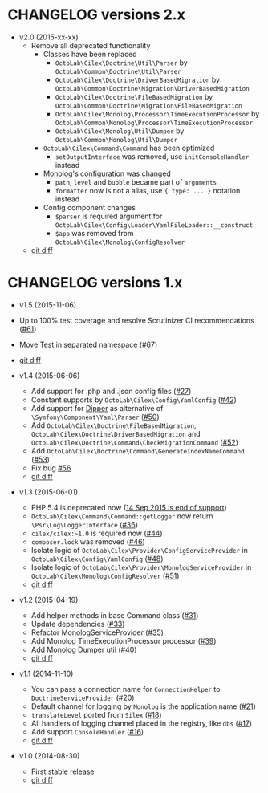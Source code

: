 CHANGELOG versions 2.x
======================

* v2.0 (2015-xx-xx)
  * Remove all deprecated functionality
    * Classes have been replaced
      * `OctoLab\Cilex\Doctrine\Util\Parser` by `OctoLab\Common\Doctrine\Util\Parser`
      * `OctoLab\Cilex\Doctrine\DriverBasedMigration` by `OctoLab\Common\Doctrine\Migration\DriverBasedMigration`
      * `OctoLab\Cilex\Doctrine\FileBasedMigration` by `OctoLab\Common\Doctrine\Migration\FileBasedMigration`
      * `OctoLab\Cilex\Monolog\Processor\TimeExecutionProcessor`
      by `OctoLab\Common\Monolog\Processor\TimeExecutionProcessor`
      * `OctoLab\Cilex\Monolog\Util\Dumper` by `OctoLab\Common\Monolog\Util\Dumper`
    * `OctoLab\Cilex\Command\Command` has been optimized
      * `setOutputInterface` was removed, use `initConsoleHandler` instead
    * Monolog's configuration was changed
      * `path`, `level` and `bubble` became part of `arguments`
      * `formatter` now is not a alias, use `{ type: ... }` notation instead
    * Config component changes
      * `$parser` is required argument for `OctoLab\Cilex\Config\Loader\YamlFileLoader::__construct`
      * `$app` was removed from `OctoLab\Cilex\Monolog\ConfigResolver`
  * [git diff](../../compare/1.x...master)

CHANGELOG versions 1.x
======================

* v1.5 (2015-11-06)

 * Up to 100% test coverage and resolve Scrutinizer CI recommendations ([#61](../../issues/61))
 * Move Test in separated namespace ([#67](../../issue/67))
 * [git diff](../../compare/v1.4.3...v1.5.1)

* v1.4 (2015-06-06)

  * Add support for .php and .json config files ([#27](../../issues/27))
  * Constant supports by `OctoLab\Cilex\Config\YamlConfig` ([#42](../../issues/42))
  * Add support for [Dipper](https://github.com/secondparty/dipper) as alternative of `\Symfony\Component\Yaml\Parser`
  ([#50](../../issues/50))
  * Add `OctoLab\Cilex\Doctrine\FileBasedMigration`, `OctoLab\Cilex\Doctrine\DriverBasedMigration` and
  `OctoLab\Cilex\Doctrine\Command\CheckMigrationCommand` ([#52](../../issues/52))
  * Add `OctoLab\Cilex\Doctrine\Command\GenerateIndexNameCommand` ([#53](../../issues/53))
  * Fix bug [#56](../../issues/56)
  * [git diff](../../compare/v1.3.2...v1.4.3)

* v1.3 (2015-06-01)

  * PHP 5.4 is deprecated now ([14 Sep 2015 is end of support](http://php.net/supported-versions.php))
  * `OctoLab\Cilex\Command\Command::getLogger` now return `\Psr\Log\LoggerInterface` ([#36](../../issues/36))
  * `cilex/cilex:~1.0` is required now ([#44](../../issues/44))
  * `composer.lock` was removed ([#46](../../issues/46))
  * Isolate logic of `OctoLab\Cilex\Provider\ConfigServiceProvider` in `OctoLab\Cilex\Config\YamlConfig`
  ([#48](../../issues/48))
  * Isolate logic of `OctoLab\Cilex\Provider\MonologServiceProvider` in `OctoLab\Cilex\Monolog\ConfigResolver`
  ([#51](../../issues/51))
  * [git diff](../../compare/v1.2.3...v1.3.2)

* v1.2 (2015-04-19)

  * Add helper methods in base Command class ([#31](../../issues/31))
  * Update dependencies ([#33](../../issues/33))
  * Refactor MonologServiceProvider ([#35](../../issues/35))
  * Add Monolog TimeExecutionProcessor processor ([#39](../../issues/39))
  * Add Monolog Dumper util ([#40](../../issues/40))
  * [git diff](../../compare/v1.1.4...v1.2.3)

* v1.1 (2014-11-10)

  * You can pass a connection name for `ConnectionHelper` to `DoctrineServiceProvider` ([#20](../../issues/20))
  * Default channel for logging by `Monolog` is the application name ([#21](../../issues/21))
  * `translateLevel` ported from `Silex` ([#18](../../issues/18))
  * All handlers of logging channel placed in the registry, like `dbs` ([#17](../../issues/17))
  * Add support `ConsoleHandler` ([#16](../../issues/16))
  * [git diff](../../compare/v1.0.1...v1.1.4)

* v1.0 (2014-08-30)

  * First stable release
  * [git diff](../../compare/v0.6...v1.0.1)
